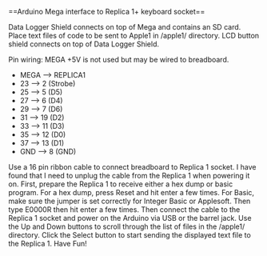 ==Arduino Mega interface to Replica 1+ keyboard socket==

Data Logger Shield connects on top of Mega and contains an SD card.
Place text files of code to be sent to Apple1 in /apple1/ directory.
LCD button shield connects on top of Data Logger Shield.

Pin wiring:
MEGA +5V is not used but may be wired to breadboard.

- MEGA --> REPLICA1
- 23 --> 2 (Strobe)
- 25 --> 5 (D5)
- 27 --> 6 (D4)
- 29 --> 7 (D6)
- 31 --> 19 (D2)
- 33 --> 11 (D3)
- 35 --> 12 (D0)
- 37 --> 13 (D1)
- GND --> 8 (GND)

Use a 16 pin ribbon cable to connect breadboard to Replica 1 socket.
I have found that I need to unplug the cable from the Replica 1 when powering it on.
First, prepare the Replica 1 to receive either a hex dump or basic program.
For a hex dump, press Reset and hit enter a few times.
For Basic, make sure the jumper is set correctly for Integer Basic or Applesoft.
Then type E0000R then hit enter a few times.
Then connect the cable to the Replica 1 socket and power on the Arduino via USB or the barrel jack.
Use the Up and Down buttons to scroll through the list of files in the /apple1/ directory.
Click the Select button to start sending the displayed text file to the Replica 1.
Have Fun!
